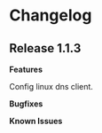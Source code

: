 # Changelog

## Release 1.1.3

**Features**

Config linux dns client.

**Bugfixes**

**Known Issues**
